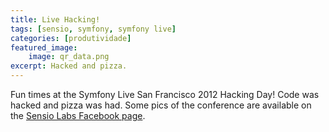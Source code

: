 ```yaml
---
title: Live Hacking!
tags: [sensio, symfony, symfony live]
categories: [produtividade]
featured_image:
    image: qr_data.png
excerpt: Hacked and pizza.
---
```

Fun times at the Symfony Live San Francisco 2012 Hacking Day! Code
was hacked and pizza was had. Some pics of the conference are
available on the [Sensio Labs Facebook page][1].

[1]: https://www.facebook.com/media/set/?set=a.450514941665306.112810.129739647076172
